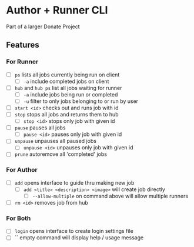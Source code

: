 # Author + Runner CLI

Part of a larger Donate Project

## Features

### For Runner

* [ ] `ps` lists all jobs currently being run on client
  * [ ] `-a` include completed jobs on client
* [ ] `hub` and `hub ps` list all jobs waiting for runner
  * [ ] `-a` include jobs being run or completed
  * [ ] `-u` filter to only jobs belonging to or run by user
* [ ] `start <id>` checks out and runs job with id
* [ ] `stop` stops all jobs and returns them to hub
  * [ ] `stop <id>` stops only job with given id
* [ ] `pause` pauses all jobs
  * [ ] `pause <id>` pauses only job with given id
* [ ] `unpause` unpauses all paused jobs
  * [ ] `unpause <id>` unpauses only job with given id
* [ ] `prune` autoremove all 'completed' jobs

### For Author

* [ ] `add` opens interface to guide thru making new job
  * [ ] `add <title> <description> <image>` will create job directly
    * [ ] `--allow-multiple` on command above will allow multiple runners
* [ ] `rm <id>` removes job from hub

### For Both

* [ ] `login` opens interface to create login settings file
* [ ] `` empty command will display help / usage message
